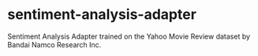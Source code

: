 # sentiment-analysis-adapter
Sentiment Analysis Adapter trained on the Yahoo Movie Review dataset by Bandai Namco Research Inc.
